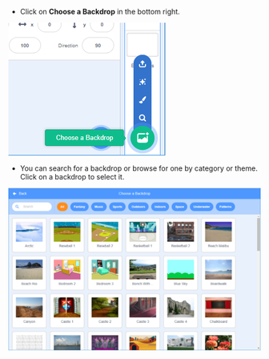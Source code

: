 + Click on **Choose a Backdrop** in the bottom right.

![zrzut ekranu](images/stage-choose.png)

+ You can search for a backdrop or browse for one by category or theme. Click on a backdrop to select it.

![screenshot](images/backdrop.png)